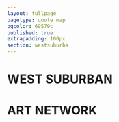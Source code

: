 ```yaml
---
layout: fullpage
pagetype: quote map
bgcolor: 69579c
published: true
extrapadding: 100px
section: westsuburbs
---
```


<div class="mapstage"></div>

# WEST SUBURBAN
# ART NETWORK
